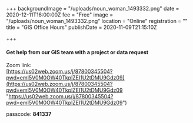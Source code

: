 +++
backgroundImage = "/uploads/noun_woman_1493332.png"
date = 2020-12-11T16:00:00Z
fee = "Free"
image = "/uploads/noun_woman_1493332.png"
location = "Online"
registration = ""
title = "GIS Office Hours"
publishDate = 2020-11-09T21:15:10Z


+++
#### Get help from our GIS team with a project or data request

Zoom link:   
 [https://us02web.zoom.us/j/87800345504?pwd=emI5V0M0OW40TkplZEI1U2tDMU9Gdz09](https://us02web.zoom.us/j/87800345504?pwd=emI5V0M0OW40TkplZEI1U2tDMU9Gdz09 "https://us02web.zoom.us/j/87800345504?pwd=emI5V0M0OW40TkplZEI1U2tDMU9Gdz09")

passcode: **841337**